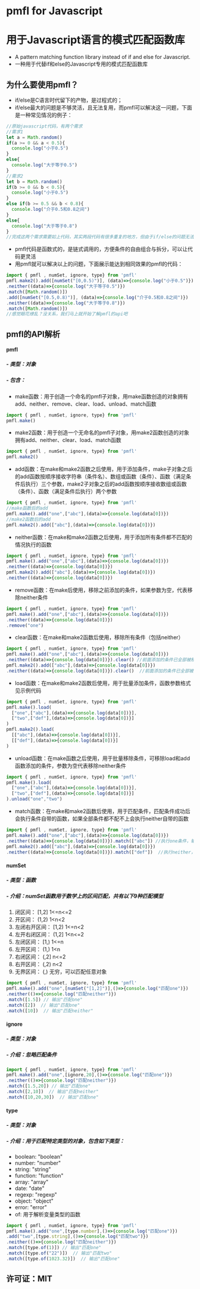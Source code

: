 # pmfl for Javascript
# 用于Javascript语言的模式匹配函数库
- A pattern matching function library instead of if and else for Javascript.
- 一种用于代替if和else的Javascript专用的模式匹配函数库
## 为什么要使用pmfl？
- if/else是C语言时代留下的产物，是过程式的；
- if/else最大的问题是不够灵活，且无法复用，而pmfl可以解决这一问题，下面是一种常见情况的例子：
```javascript
//原始javascript代码，有两个需求
//需求1
let a = Math.random()
if(a >= 0 && a < 0.5){
  console.log("小于0.5")
}
else{
  console.log("大于等于0.5")
}
//需求2
let b = Math.random()
if(b >= 0 && b < 0.5){
  console.log("小于0.5")
}
else if(b >= 0.5 && b < 0.8){
  console.log("介于0.5和0.8之间")
}
else{
  console.log("大于等于0.8")
}
//完成这两个需求需要如上代码，其实两段代码有很多重复的地方，但由于if/else的问题无法复用，造成代码冗余
```
- pmfl代码是函数式的，是链式调用的，方便条件的自由组合与拆分，可以让代码更灵活
- 用pmfl就可以解决以上的问题，下面展示能达到相同效果的pmfl的代码：
```javascript
import { pmfl , numSet, ignore, type} from 'pmfl'
pmfl.make2().add([numSet("[0,0.5)")], (data)=>{console.log("小于0.5")})
.neither((data)=>{console.log("大于等于0.5")})
.match([Math.random()])
.add([numSet("[0.5,0.8)")], (data)=>{console.log("介于0.5和0.8之间")})
.neither((data)=>{console.log("大于等于0.8")})
.match([Math.random()])
//感觉眼花缭乱？没关系，我们马上就开始了解pmfl的api吧
```
## pmfl的API解析
#### pmfl
##### - 类型：对象
##### - 包含：
- make函数：用于创造一个命名的pmfl子对象，用make函数创造的对象拥有add、neither、remove、clear、load、unload、match函数
```javascript
import { pmfl , numSet, ignore, type} from 'pmfl'
pmfl.make()
```
- make2函数：用于创造一个无命名的pmfl子对象，用make2函数创造的对象拥有add、neither、clear、load、match函数
```javascript
import { pmfl , numSet, ignore, type} from 'pmfl'
pmfl.make2()
```
- add函数：在make和make2函数之后使用，用于添加条件，make子对象之后的add函数按顺序接收字符串（条件名）、数组或函数（条件）、函数（满足条件后执行）三个参数，make2子对象之后的add函数按顺序接收数组或函数（条件）、函数（满足条件后执行）两个参数
```javascript
import { pmfl , numSet, ignore, type} from 'pmfl'
//make函数后的add
pmfl.make().add("one",["abc"],(data)=>{console.log(data[0])})
//make2函数后的add
pmfl.make2().add(["abc"],(data)=>{console.log(data[0])})
```
- neither函数：在make和make2函数之后使用，用于添加所有条件都不匹配的情况执行的函数
```javascript
import { pmfl , numSet, ignore, type} from 'pmfl'
pmfl.make().add("one",["abc"],(data)=>{console.log(data[0])})
.neither((data)=>{console.log(data[0])})
pmfl.make2().add(["abc"],(data)=>{console.log(data[0])})
.neither((data)=>{console.log(data[0])})
```
- remove函数：在make后使用，移除之前添加的条件，如果参数为空，代表移除neither条件
```javascript
import { pmfl , numSet, ignore, type} from 'pmfl'
pmfl.make().add("one",["abc"],(data)=>{console.log(data[0])})
.neither((data)=>{console.log(data[0])})
.remove("one")
```
- clear函数：在make和make2函数后使用，移除所有条件（包括neither）
```javascript
import { pmfl , numSet, ignore, type} from 'pmfl'
pmfl.make().add("one",["abc"],(data)=>{console.log(data[0])})
.neither((data)=>{console.log(data[0])}).clear() //前面添加的条件已全部被移除
pmfl.make2().add(["abc"],(data)=>{console.log(data[0])})
.neither((data)=>{console.log(data[0])}).clear()  //前面添加的条件已全部被移除
```
- load函数：在make和make2函数后使用，用于批量添加条件，函数参数格式见示例代码
```javascript
import { pmfl , numSet, ignore, type} from 'pmfl'
pmfl.make().load(
  ["one",["abc"],(data)=>{console.log(data[0])}],
  ["two",["def"],(data)=>{console.log(data[0])}]
)
pmfl.make2().load(
  [["abc"],(data)=>{console.log(data[0])}],
  [["def"],(data)=>{console.log(data[0])}]
)
```
- unload函数：在make函数之后使用，用于批量移除条件，可移除load和add函数添加的条件，参数为空代表移除neither条件
```javascript
import { pmfl , numSet, ignore, type} from 'pmfl'
pmfl.make().load(
  ["one",["abc"],(data)=>{console.log(data[0])}],
  ["two",["def"],(data)=>{console.log(data[0])}]
).unload("one","two")
```
- match函数：在make和make2函数后使用，用于匹配条件，匹配条件成功后会执行条件自带的函数，如果全部条件都不配不上会执行neither自带的函数
```javascript
import { pmfl , numSet, ignore, type} from 'pmfl'
pmfl.make().add("one",["abc"],(data)=>{console.log(data[0])})
.neither((data)=>{console.log(data[0])}).match(["abc"]) //执行one条件，输出abc
pmfl.make2().add(["abc"],(data)=>{console.log(data[0])})
.neither((data)=>{console.log(data[0])}).match(["def"])  //执行neither，输出def
```
#### numSet
##### - 类型：函数
##### - 介绍：numSet函数用于数学上的区间匹配，共有以下9种匹配模型
1. 闭区间： [1,2]  1<=n<=2
2. 开区间： (1,2)  1<n<2
3. 左闭右开区间： [1,2)  1<=n<2
4. 左开右闭区间： (1,2]  1<n<=2
5. 左闭区间： [1,)  1<=n
6. 左开区间： (1,)  1<n
7. 右闭区间： (,2]  n<=2
8. 右开区间： (,2)  n<2
9. 无界区间： (,)  无穷，可以匹配任意对象
```javascript
import { pmfl , numSet, ignore, type} from 'pmfl'
pmfl.make().add("one",[numSet("[1,2]")],()=>{console.log("匹配one")})
.neither(()=>{console.log("匹配neither")})
.match([1.5]) // 输出"匹配one"
.match([2])  // 输出"匹配one"
.match([10])  // 输出"匹配neither"
```
#### ignore
##### - 类型：对象
##### - 介绍：忽略匹配条件
```javascript
import { pmfl , numSet, ignore, type} from 'pmfl'
pmfl.make().add("one",[ignore,20],()=>{console.log("匹配one")})
.neither(()=>{console.log("匹配neither")})
.match([1.5,20]) // 输出"匹配one"
.match([2,10])  // 输出"匹配neither"
.match([10,20,30])  // 输出"匹配one"
```
#### type
##### - 类型：对象
##### - 介绍：用于匹配特定类型的对象，包含如下类型：
- boolean: "boolean"
- number: "number"
- string: "string"
- function: "function"
- array: "array"
- date: "date"
- regexp: "regexp"
- object: "object"
- error: "error"
- of: 用于解析变量类型的函数
```javascript
import { pmfl , numSet, ignore, type} from 'pmfl'
pmfl.make().add("one",[type.number],()=>{console.log("匹配one")})
.add("two",[type.string],()=>{console.log("匹配two")})
.neither(()=>{console.log("匹配neither")})
.match([type.of(1)]) // 输出"匹配one"
.match([type.of("22")])  // 输出"匹配two"
.match([type.of(1023.32)])  // 输出"匹配one"
```
## 许可证：MIT
